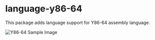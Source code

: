 # language-y86-64
This package adds language support for Y86-64 assembly language.

![Y86-64 Sample Image](https://raw.github.com/baryberri/language-y86-64/blob/master/sample_image/sample_code.png)

